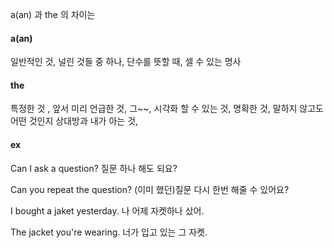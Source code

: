 a(an) 과 the 의 차이는

#### a(an)

일반적인 것, 널린 것들 중 하나, 단수를 뜻할 때, 셀 수 있는 명사

#### the

특정한 것 , 앞서 미리 언급한 것, 그~~, 시각화 할 수 있는 것, 명확한 것, 말하지 않고도 어떤 것인지 상대방과 내가 아는 것,



#### ex

Can I ask a question? 질문 하나 해도 되요?

Can you repeat the question? (이미 했던)질문 다시 한번 해줄 수 있어요?



I bought a jaket yesterday. 나 어제 자켓하나 샀어.

The jacket you're wearing. 너가 입고 있는 그 자켓.

